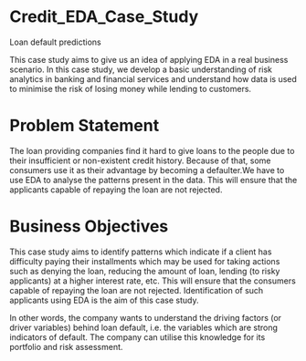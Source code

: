 # Credit_EDA_Case_Study
Loan default predictions

This case study aims to give us an idea of applying EDA in a real business scenario. In this case study, we develop a basic understanding of risk analytics in banking and financial services and understand how data is used to minimise the risk of losing money while lending to customers.

# Problem Statement

The loan providing companies find it hard to give loans to the people due to their insufficient or non-existent credit history. Because of that, some consumers use it as their advantage by becoming a defaulter.We have to use EDA to analyse the patterns present in the data. This will ensure that the applicants capable of repaying the loan are not rejected.

# Business Objectives

This case study aims to identify patterns which indicate if a client has difficulty paying their installments which may be used for taking actions such as denying the loan, reducing the amount of loan, lending (to risky applicants) at a higher interest rate, etc. This will ensure that the consumers capable of repaying the loan are not rejected. Identification of such applicants using EDA is the aim of this case study.

In other words, the company wants to understand the driving factors (or driver variables) behind loan default, i.e. the variables which are strong indicators of default. The company can utilise this knowledge for its portfolio and risk assessment.
